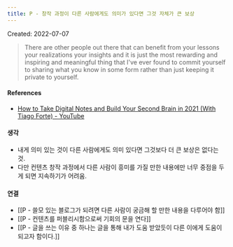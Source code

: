 ```yaml
---
title: P - 창작 과정이 다른 사람에게도 의미가 있다면 그것 자체가 큰 보상
---
```


Created: 2022-07-07

>There are other people out there that can benefit from your lessons your realizations your insights and it is just the most rewarding and inspiring and meaningful thing that I've ever found to commit yourself to sharing what you know in some form rather than just keeping it private to yourself.

#### References
- [How to Take Digital Notes and Build Your Second Brain in 2021 (With Tiago Forte) - YouTube](https://www.youtube.com/watch?v=MlBQhdqmaQc&t=3523s)

#### 생각
- 내게 의미 있는 것이 다른 사람에게도 의미 있다면 그것보다 더 큰 보상은 없다는 것.
- 다만 컨텐츠 창작 과정에서 다른 사람이 흥미를 가질 만한 내용에만 너무 중점을 두게 되면 지속하기가 어려움.

#### 연결
- [[P - 쓸모 있는 블로그가 되려면 다른 사람이 궁금해 할 만한 내용을 다루어야 함]]
- [[P - 컨텐츠를 퍼블리시함으로써 기회의 문을 연다]]
- [[P - 글을 쓰는 이유 중 하나는 글을 통해 내가 도움 받았듯이 다른 이에게 도움이 되고자 함이다.]]
